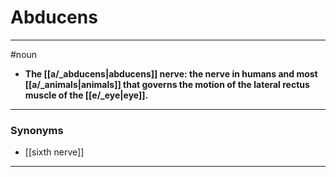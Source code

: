 # Abducens
---
#noun
- **The [[a/_abducens|abducens]] nerve: the nerve in humans and most [[a/_animals|animals]] that governs the motion of the lateral rectus muscle of the [[e/_eye|eye]].**
---
### Synonyms
- [[sixth nerve]]
---
